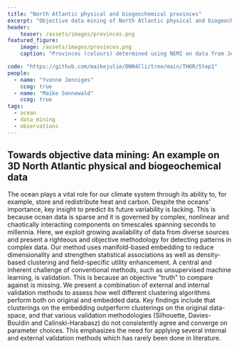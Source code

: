 ```yaml
---
title: "North Atlantic physical and biogeochemical provinces"
excerpt: "Objective data mining of North Atlantic physical and biogeochemical data"
header:
    teaser: /assets/images/provinces.png
featured_figure:
    image: /assets/images/provinces.png
    caption: "Provinces (colours) determined using NEMI on data from Jenniges et al. (in prep). Left: spatial 3D representation. Right: Provinces illustrated in embedded space."

code: "https://github.com/maikejulie/DNN4Cli/tree/main/THOR/Step1"
people:
  - name: "Yvonne Jenniges"
    ccog: true
  - name: "Maike Sonnewald"
    ccog: true
tags:
  - ocean
  - data mining
  - observations
---
```


## Towards objective data mining: An example on 3D North Atlantic physical and biogeochemical data

The ocean plays a vital role for our climate system through its ability to, for example, store and redistribute heat and carbon. Despite the oceans' importance, key insight to predict its future variability is lacking. This is because ocean data is sparse and it is governed by complex, nonlinear and chaotically interacting components on timescales spanning seconds to millennia.  Here, we exploit growing availability of data from diverse sources and present a righteous and objective methodology for detecting patterns in complex data. Our method uses manifold-based embedding to reduce dimensionality and strengthen statistical associations as well as density-based clustering and field-specific utility enhancement. A central and inherent challenge of conventional methods, such as unsupervised machine learning, is validation. This is because an objective "truth" to compare against is missing. We present a combination of external and internal validation methods to assess how well different clustering algorithms perform both on original and embedded data. Key findings include that clusterings on the embedding outperform clusterings on the original data-space, and that various validation methodologies (Silhouette, Davies-Bouldin and Calinski-Harabasz) do not consistently agree and converge on parameter choices. This emphasizes the need for applying several internal and external validation methods which has rarely been done in literature.
